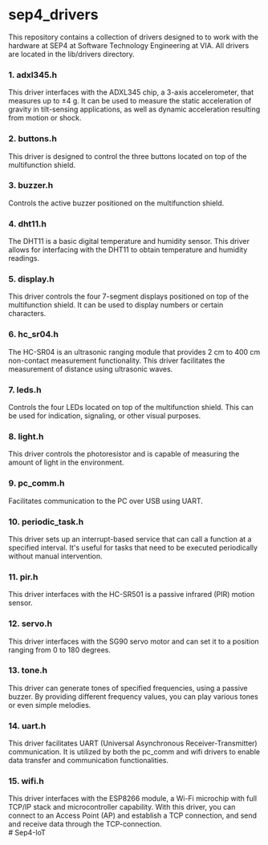 # sep4_drivers
This repository contains a collection of drivers designed to to work with the hardware at SEP4 at Software Technology Engineering at VIA. All drivers are located in the lib/drivers directory.  


### 1. adxl345.h
This driver interfaces with the ADXL345 chip, a 3-axis accelerometer, that measures up to ±4 g. It can be used to measure the static acceleration of gravity in tilt-sensing applications, as well as dynamic acceleration resulting from motion or shock.  

### 2. buttons.h
This driver is designed to control the three buttons located on top of the multifunction shield.  

### 3. buzzer.h
Controls the active buzzer positioned on the multifunction shield.  

### 4. dht11.h
The DHT11 is a basic digital temperature and humidity sensor. This driver allows for interfacing with the DHT11 to obtain temperature and humidity readings.  

### 5. display.h
This driver controls the four 7-segment displays positioned on top of the multifunction shield. It can be used to display numbers or certain characters.  

### 6. hc_sr04.h
The HC-SR04 is an ultrasonic ranging module that provides 2 cm to 400 cm non-contact measurement functionality. This driver facilitates the measurement of distance using ultrasonic waves.  

### 7. leds.h
Controls the four LEDs located on top of the multifunction shield. This can be used for indication, signaling, or other visual purposes.  

### 8. light.h
This driver controls the photoresistor and is capable of measuring the amount of light in the environment.  

### 9. pc_comm.h
Facilitates communication to the PC over USB using UART.  

### 10. periodic_task.h
This driver sets up an interrupt-based service that can call a function at a specified interval. It's useful for tasks that need to be executed periodically without manual intervention.  

### 11. pir.h
This driver interfaces with the HC-SR501 is a passive infrared (PIR) motion sensor.  

### 12. servo.h
This driver interfaces with the SG90 servo motor and can set it to a position ranging from 0 to 180 degrees.  

### 13. tone.h
This driver can generate tones of specified frequencies, using a passive buzzer. By providing different frequency values, you can play various tones or even simple melodies.  

### 14. uart.h
This driver facilitates UART (Universal Asynchronous Receiver-Transmitter) communication. It is utilized by both the pc_comm and wifi drivers to enable data transfer and communication functionalities.  

### 15. wifi.h
This driver interfaces with the ESP8266 module, a Wi-Fi microchip with full TCP/IP stack and microcontroller capability. With this driver, you can connect to an Access Point (AP) and establish a TCP connection, and send and receive data through the TCP-connection.  
#   S e p 4 - I o T 
 
 
